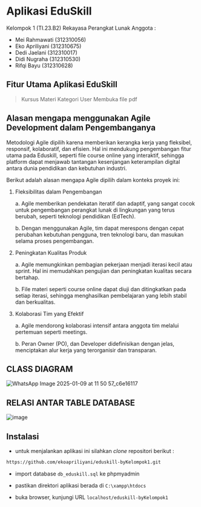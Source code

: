 # Aplikasi EduSkill
Kelompok 1 (TI.23.B2) Rekayasa Perangkat Lunak
Anggota :
- Mei Rahmawati (312310056)
- Eko Apriliyani (312310675)
- Dedi Jaelani (312310017)
- Didi Nugraha (312310530)
- Rifqi Bayu (312310628)
  
## Fitur Utama Aplikasi EduSkill
  > Kursus
  > Materi
  > Kategori
  > User
  > Membuka file pdf

## Alasan mengapa menggunakan Agile Development dalam Pengembanganya
Metodologi Agile dipilih karena memberikan kerangka kerja yang fleksibel, responsif, 
kolaboratif, dan efisien. Hal ini mendukung pengembangan fitur utama pada Eduskill, seperti 
file course online yang interaktif, sehingga platform dapat menjawab tantangan kesenjangan 
keterampilan digital antara dunia pendidikan dan kebutuhan industri.


Berikut adalah alasan mengapa Agile dipilih dalam konteks proyek ini:
1. Fleksibilitas dalam Pengembangan

    a.  Agile memberikan pendekatan iteratif dan adaptif, yang sangat cocok untuk 
pengembangan perangkat lunak di lingkungan yang terus berubah, seperti teknologi 
pendidikan (EdTech). 

    b. Dengan menggunakan Agile, tim dapat merespons dengan cepat perubahan kebutuhan 
pengguna, tren teknologi baru, dan masukan selama proses pengembangan.

3. Peningkatan Kualitas Produk 


    a.  Agile memungkinkan pembagian pekerjaan menjadi iterasi kecil atau sprint. Hal ini 
memudahkan pengujian dan peningkatan kualitas secara bertahap. 


    b. File materi seperti course online dapat diuji dan ditingkatkan pada setiap iterasi, 
sehingga menghasilkan pembelajaran yang lebih stabil dan berkualitas. 


4.  Kolaborasi Tim yang Efektif 


    a.  Agile mendorong kolaborasi intensif antara anggota tim melalui pertemuan seperti 
meetings. 


      b. Peran Owner (PO),  dan Developer didefinisikan dengan jelas, menciptakan alur kerja 
yang terorganisir dan transparan.


## CLASS DIAGRAM

![WhatsApp Image 2025-01-09 at 11 50 57_c6e16117](https://github.com/user-attachments/assets/d64ef8b0-1996-4c77-9562-926e8b4a71a6)

## RELASI ANTAR TABLE DATABASE

![image](https://github.com/user-attachments/assets/d8575bf0-5983-47e7-8efc-a619f06b8b57)

## Instalasi
- untuk menjalankan aplikasi ini silahkan _clone_ repositori berikut :
```bash
https://github.com/ekoapriliyani/eduskill-byKelompok1.git
```

- import database ```db_eduskill.sql``` ke phpmyadmin

- pastikan direktori aplikasi berada di ```C:\xampp\htdocs```
- buka browser, kunjungi URL ```localhost/eduskill-byKelompok1```




